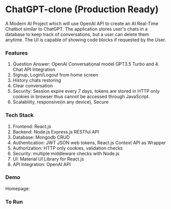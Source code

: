 # ChatGPT-clone (Production Ready)
A Modern AI Project which will use OpenAI API to create an AI Real-Time Chatbot similar to ChatGPT.
The application stores user's chats in a database to keep track of conversations, but a user can delete them anytime.
The UI is capable of showing code blocks if requested by the User.

### Features 
1. Question Answer: OpenAI Conversational model GPT3.5 Turbo and 4.
Chat API Integration
2. Signup, Login/Logout from home screen
3. History chats restoring
4. Clear conversation
5. Security: Session expire every 7 days, tokens are stored in HTTP only cookies in 
browser thus cannot be accessed through JavaScript.
6. Scalability, responsive(in any device), Secure

### Tech Stack
1. Frontend: React.js
2. Backend: Node.js Express.js RESTful API 
3. Database: Mongodb CRUD
4. Authentication: JWT JSON web tokens, React.js Context API as Wrapper
5. Authorization: HTTP only cookies, validation checks 
6. Security: multiple middleware checks with Node.js
7. UI: Material UI Library for React.js
8. API Integration: OpenAI API

### Demo
Homepage: 

### To Run

